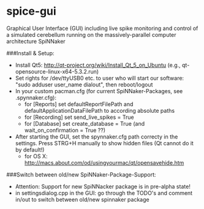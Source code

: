 # spice-gui
Graphical User Interface (GUI) including live spike monitoring and control of a simulated cerebellum running on the massively-parallel computer architecture SpiNNaker

###Install & Setup:
- Install Qt5: http://qt-project.org/wiki/Install_Qt_5_on_Ubuntu (e.g., qt-opensource-linux-x64-5.3.2.run)
- Set rights for /dev/ttyUSB0 etc. to user who will start our software: "sudo adduser user_name dialout", then reboot/logout
- In your custom pacman.cfg (for current SpiNNaker-Packages, see .spynnaker.cfg):
  - for [Reports] set defaultReportFilePath and defaultApplicationDataFilePath to according absolute paths
  - for [Recording] set send_live_spikes = True
  - for [Database] set create_database = True (and wait_on_confirmation = True ??)
- After starting the GUI, set the spynnaker.cfg path correcty in the settings. Press STRG+H manually to show hidden files (Qt cannot do it by default!)
  - for OS X: http://macs.about.com/od/usingyourmac/qt/opensavehide.htm

###Switch between old/new SpiNNaker-Package-Support:
- Attention: Support for new SpiNNacker package is in pre-alpha state!
- in settingsdialog.cpp in the GUI: go through the TODO's and comment in/out to switch between old/new spinnaker package
